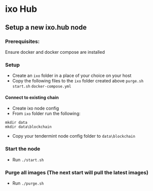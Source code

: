 # ixo Hub

## Setup a new ixo.hub node

### Prerequisites:
Ensure docker and docker compose are installed

### Setup
* Create an `ixo` folder in a place of your choice on your host
* Copy the following files to the `ixo` folder created above
`purge.sh`
`start.sh`
`docker-compose.yml`

#### Connect to existing chain
* Create ixo node config
* From `ixo` folder run the following:
```
mkdir data
mkdir data\blockchain
```
* Copy your tendermint node config folder to `data\blockchain`

### Start the node
* Run `./start.sh`

### Purge all images (The next start will pull the latest images)
* Run `./purge.sh`
